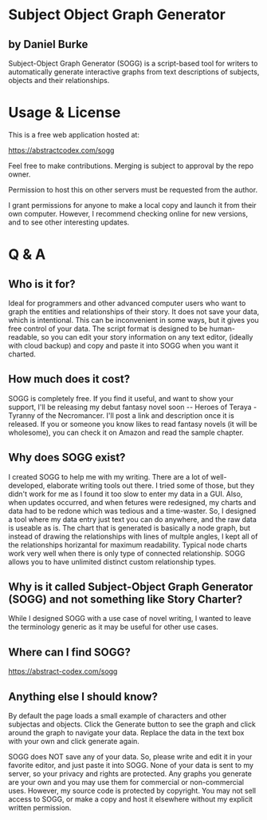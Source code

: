# Subject Object Graph Generator
## by Daniel Burke

Subject-Object Graph Generator (SOGG) is a script-based tool for writers to automatically generate interactive graphs from text descriptions of subjects, objects and their relationships.

# Usage & License

This is a free web application hosted at:

https://abstractcodex.com/sogg

Feel free to make contributions. Merging is subject to approval by the repo owner.

Permission to host this on other servers must be requested from the author.

I grant permissions for anyone to make a local copy and launch it from their own computer.
However, I recommend checking online for new versions, and to see other interesting updates.


# Q & A

## Who is it for?

Ideal for programmers and other advanced computer users who want to graph the entities and relationships of their story. It does not save your data, which is intentional. This can be inconvenient in some ways, but it gives you free control of your data. The script format is designed to be human-readable, so you can edit your story information on any text editor, (ideally with cloud backup) and copy and paste it into SOGG when you want it charted.

## How much does it cost?

SOGG is completely free. If you find it useful, and want to show your support, I'll be releasing my debut fantasy novel soon -- Heroes of Teraya - Tyranny of the Necromancer. I'll post a link and description once it is released. If you or someone you know likes to read fantasy novels (it will be wholesome), you can check it on Amazon and read the sample chapter.

## Why does SOGG exist?

I created SOGG to help me with my writing. There are a lot of well-developed, elaborate writing tools out there. I tried some of those, but they didn't work for me as I found it too slow to enter my data in a GUI. Also, when updates occurred, and when fetures were redesigned, my charts and data had to be redone which was tedious and a time-waster. So, I designed a tool where my data entry just text you can do anywhere, and the raw data is useable as is. The chart that is generated is basically a node graph, but instead of drawing the relationships with lines of multple angles, I kept all of the relationships horizantal for maximum readability. Typical node charts work very well when there is only type of connected relationship. SOGG allows you to have unlimited distinct custom relationship types.

## Why is it called Subject-Object Graph Generator (SOGG) and not something like Story Charter?

While I designed SOGG with a use case of novel writing, I wanted to leave the terminology generic as it may be useful for other use cases.

## Where can I find SOGG?

https://abstract-codex.com/sogg

## Anything else I should know?

By default the page loads a small example of characters and other subjectas and objects. Click the Generate button to see the graph and click around the graph to navigate your data. Replace the data in the text box with your own and click generate again.

SOGG does NOT save any of your data. So, please write and edit it in your favorite editor, and just paste it into SOGG. None of your data is sent to my server, so your privacy and rights are protected. Any graphs you generate are your own and you may use them for commercial or non-commercial uses. However, my source code is protected by copyright. You may not sell access to SOGG, or make a copy and host it elsewhere without my explicit written permission.

